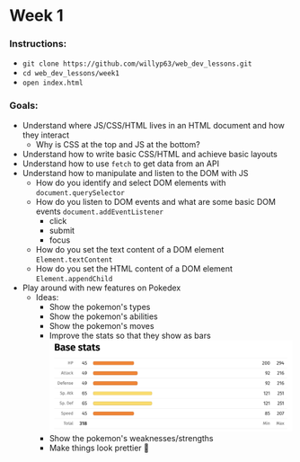 # Week 1

### Instructions:

- `git clone https://github.com/willyp63/web_dev_lessons.git`
- `cd web_dev_lessons/week1`
- `open index.html`

### Goals:

- Understand where JS/CSS/HTML lives in an HTML document and how they interact
  - Why is CSS at the top and JS at the bottom?
- Understand how to write basic CSS/HTML and achieve basic layouts
- Understand how to use `fetch` to get data from an API
- Understand how to manipulate and listen to the DOM with JS
  - How do you identify and select DOM elements with `document.querySelector`
  - How do you listen to DOM events and what are some basic DOM events `document.addEventListener`
    - click
    - submit
    - focus
  - How do you set the text content of a DOM element `Element.textContent`
  - How do you set the HTML content of a DOM element `Element.appendChild`
- Play around with new features on Pokedex
  - Ideas:
    - Show the pokemon's types
    - Show the pokemon's abilities
    - Show the pokemon's moves
    - Improve the stats so that they show as bars ![stat bars](./imgs/stat-bars.png)
    - Show the pokemon's weaknesses/strengths
    - Make things look prettier 🦄
